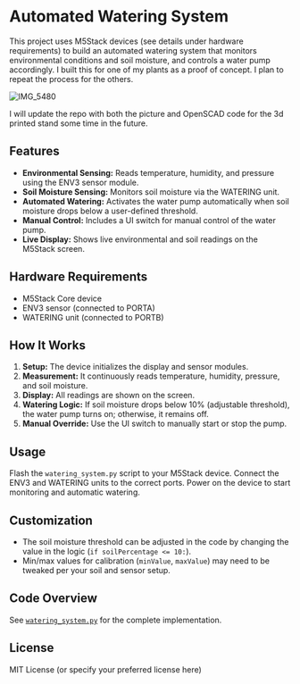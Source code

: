 # Automated Watering System

This project uses M5Stack devices (see details under hardware requirements) to build an automated watering system that monitors environmental conditions and soil moisture, and controls a water pump accordingly. I built this for one of my plants as a proof of concept. I plan to repeat the process for the others. 



![IMG_5480](https://github.com/user-attachments/assets/761b863a-3946-45b1-a770-c48ed9b88c29)

I will update the repo with both the picture and OpenSCAD code for the 3d printed stand some time in the future. 

## Features

- **Environmental Sensing:** Reads temperature, humidity, and pressure using the ENV3 sensor module.
- **Soil Moisture Sensing:** Monitors soil moisture via the WATERING unit.
- **Automated Watering:** Activates the water pump automatically when soil moisture drops below a user-defined threshold.
- **Manual Control:** Includes a UI switch for manual control of the water pump.
- **Live Display:** Shows live environmental and soil readings on the M5Stack screen.

## Hardware Requirements

- M5Stack Core device
- ENV3 sensor (connected to PORTA)
- WATERING unit (connected to PORTB)

## How It Works

1. **Setup:** The device initializes the display and sensor modules.
2. **Measurement:** It continuously reads temperature, humidity, pressure, and soil moisture.
3. **Display:** All readings are shown on the screen.
4. **Watering Logic:** If soil moisture drops below 10% (adjustable threshold), the water pump turns on; otherwise, it remains off.
5. **Manual Override:** Use the UI switch to manually start or stop the pump.

## Usage

Flash the `watering_system.py` script to your M5Stack device. Connect the ENV3 and WATERING units to the correct ports. Power on the device to start monitoring and automatic watering.

## Customization

- The soil moisture threshold can be adjusted in the code by changing the value in the logic (`if soilPercentage <= 10:`).
- Min/max values for calibration (`minValue`, `maxValue`) may need to be tweaked per your soil and sensor setup.

## Code Overview

See [`watering_system.py`](https://github.com/ThisisBankole/automated-watering-system/blob/main/watering_system.py) for the complete implementation.

## License

MIT License (or specify your preferred license here)
